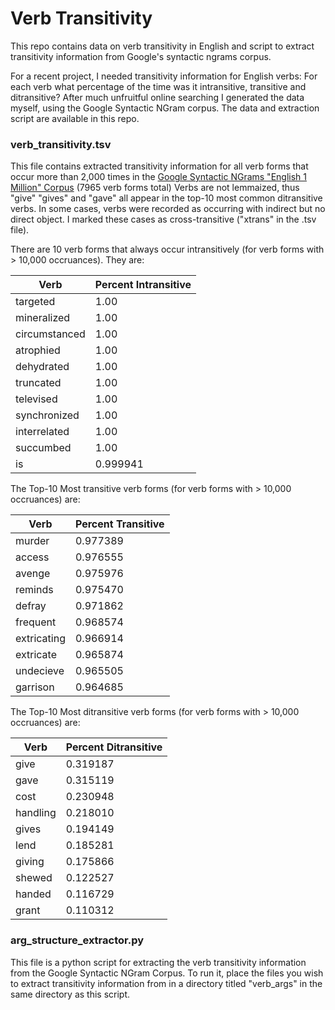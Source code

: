 # Verb Transitivity

This repo contains data on verb transitivity in English and script to extract transitivity information from Google's syntactic ngrams corpus.

For a recent project, I needed transitivity information for English verbs: For each verb what percentage of the time was it intransitive, transitive and ditransitive? After much unfruitful online searching I generated the data myself, using the Google Syntactic NGram corpus. The data and extraction script are available in this repo. 

### verb_transitivity.tsv
This file contains extracted transitivity information for all verb forms that occur more than 2,000 times in the [Google Syntactic NGrams "English 1 Million" Corpus](http://commondatastorage.googleapis.com/books/syntactic-ngrams/index.html) (7965 verb forms total) Verbs are not lemmaized, thus "give" "gives" and "gave" all appear in the top-10 most common ditransitive verbs. In some cases, verbs were recorded as occurring with indirect but no direct object. I marked these cases as cross-transitive ("xtrans" in the .tsv file).

There are 10 verb forms that always occur intransitively (for verb forms with > 10,000 occruances). They are:

| Verb | Percent Intransitive |
| -------- | ------------- |
| targeted | 1.00 |
| mineralized | 1.00 |
| circumstanced | 1.00 |
| atrophied | 1.00 |
| dehydrated | 1.00 |
| truncated | 1.00 |
| televised | 1.00 |
| synchronized | 1.00 |
| interrelated | 1.00 |
| succumbed | 1.00 |
| is | 0.999941 |

The Top-10 Most transitive verb forms (for verb forms with > 10,000 occruances) are:

Verb | Percent Transitive
| -------- | ------------- |
| murder | 0.977389 |
| access | 0.976555 |
| avenge | 0.975976 |
| reminds | 0.975470 |
| defray | 0.971862 |
| frequent | 0.968574 |
| extricating | 0.966914 |
| extricate | 0.965874 |
| undecieve | 0.965505 |
| garrison | 0.964685 |

The Top-10 Most ditransitive verb forms (for verb forms with > 10,000 occruances) are:

Verb | Percent Ditransitive
| -------- | ------------- |
| give | 0.319187 |
| gave | 0.315119 |
| cost | 0.230948 |
| handling | 0.218010 |
| gives | 0.194149 |
| lend | 0.185281 |
| giving | 0.175866 |
| shewed | 0.122527 |
| handed | 0.116729 |
| grant | 0.110312 |


### arg_structure_extractor.py
This file is a python script for extracting the verb transitivity information from the Google Syntactic NGram Corpus. To run it, place the files you wish to extract transitivity information from in a directory titled "verb_args" in the same directory as this script.

